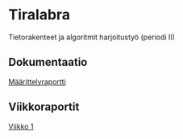 # Tiralabra

Tietorakenteet ja algoritmit harjoitustyö (periodi II)

## Dokumentaatio

[Määrittelyraportti](https://github.com/tommijuslin/tiralabra/blob/main/dokumentaatio/maarittelydokumentti.md)

## Viikkoraportit

[Viikko 1](https://github.com/tommijuslin/tiralabra/blob/main/dokumentaatio/viikko1.md)

